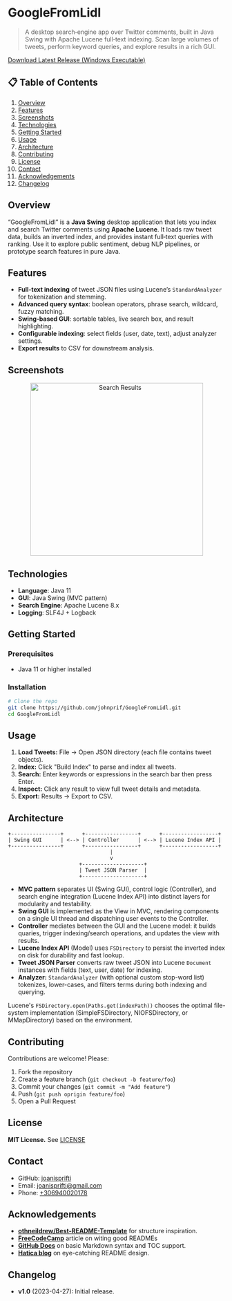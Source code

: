 # GoogleFromLidl
> A desktop search‑engine app over Twitter comments, built in Java Swing with Apache Lucene full‑text indexing. Scan large volumes of tweets, perform keyword queries, and explore results in a rich GUI.  

[Download Latest Release (Windows Executable)](https://github.com/johnprif/GoogleFromLidl/releases/tag/Stable)

## 📋 Table of Contents

1. [Overview](#overview)  
2. [Features](#features)  
3. [Screenshots](#screenshots)  
4. [Technologies](#technologies)  
5. [Getting Started](#getting-started)  
6. [Usage](#usage)  
7. [Architecture](#architecture)  
8. [Contributing](#contributing)  
9. [License](#license) 
10. [Contact](#contact) 
11. [Acknowledgements](#acknowledgements)  
12. [Changelog](#changelog)  

## Overview

“GoogleFromLidl” is a **Java Swing** desktop application that lets you index and search Twitter comments using **Apache Lucene**. It loads raw tweet data, builds an inverted index, and provides instant full‑text queries with ranking. Use it to explore public sentiment, debug NLP pipelines, or prototype search features in pure Java.

## Features

- **Full‑text indexing** of tweet JSON files using Lucene’s `StandardAnalyzer` for tokenization and stemming.  
- **Advanced query syntax**: boolean operators, phrase search, wildcard, fuzzy matching.  
- **Swing‑based GUI**: sortable tables, live search box, and result highlighting.  
- **Configurable indexing**: select fields (user, date, text), adjust analyzer settings.  
- **Export results** to CSV for downstream analysis.  

## Screenshots

<p align="center">  
  <img src="https://user-images.githubusercontent.com/56134761/217270067-7924a16b-fbf3-4739-a27b-91b459b6941c.png" alt="Search Results" width="400"/>  
</p>

## Technologies

- **Language**: Java 11 
- **GUI**: Java Swing (MVC pattern) 
- **Search Engine**: Apache Lucene 8.x
- **Logging**: SLF4J + Logback  

## Getting Started

### Prerequisites

- Java 11 or higher installed  

### Installation

```bash
# Clone the repo
git clone https://github.com/johnprif/GoogleFromLidl.git
cd GoogleFromLidl
```

## Usage
1. **Load Tweets:** File -> Open JSON directory (each file contains tweet objects).
2. **Index:** Click "Build Index" to parse and index all tweets.
3. **Search:** Enter keywords or expressions in the search bar then press Enter.
4. **Inspect:** Click any result to view full tweet details and metadata.
5. **Export:** Results -> Export to CSV.

## Architecture
```plaintext
+----------------+      +-----------------+      +------------------+
| Swing GUI      | <--> | Controller      | <--> | Lucene Index API |
+----------------+      +-----------------+      +------------------+
                                 |
                                 v
                       +--------------------+
                       | Tweet JSON Parser  |
                       +--------------------+
```
- **MVC pattern** separates UI (Swing GUI), control logic (Controller), and search engine integration (Lucene Index API) into distinct layers for modularity and testability.
- **Swing GUI** is implemented as the View in MVC, rendering components on a single UI thread and dispatching user events to the Controller.
- **Controller** mediates between the GUI and the Lucene model: it builds quaries, trigger indexing/search operations, and updates the view with results.
- **Lucene Index API** (Model) uses `FSDirectory` to persist the inverted index on disk for durability and fast lookup.
- **Tweet JSON Parser** converts raw tweet JSON into Lucene `Document` instances with fields (text, user, date) for indexing.
- **Analyzer:** `StandardAnalyzer` (with optional custom stop-word list) tokenizes, lower-cases, and filters terms during both indexing and querying.

Lucene's `FSDirectory.open(Paths.get(indexPath))` chooses the optimal file-system implementation (SimpleFSDirectory, NIOFSDirectory, or MMapDirectory) based on the environment.

## Contributing
Contributions are welcome! Please:
1. Fork the repository
2. Create a feature branch (`git checkout -b feature/foo`)
3. Commit your changes (`git commit -m "Add feature"`)
4. Push (`git push oprigin feature/foo`)
5. Open a Pull Request

## License
**MIT License.** See [LICENSE](https://github.com/johnprif/GoogleFromLidl/blob/main/LICENSE)

## Contact
- GitHub: [joanisprifti](https://github.com/joanisprifti)
- Email: [joanisprifti@gmail.com](mailto:joanisprifti@gmail.com)
- Phone: [+306940020178](tel:+306940020178)

## Acknowledgements
- **[othneildrew/Best-README-Template](https://www.hatica.io/blog/best-practices-for-github-readme/?utm_source=chatgpt.com)** for structure inspiration.
- **[FreeCodeCamp](https://github.com/Louis3797/awesome-readme-template?utm_source=chatgpt.com)** article on witing good READMEs
- **[GitHub Docs](https://docs.github.com/en/get-started/writing-on-github/getting-started-with-writing-and-formatting-on-github/basic-writing-and-formatting-syntax?utm_source=chatgpt.com)** on basic Markdown syntax and TOC support.
- **[Hatica blog](https://www.hatica.io/blog/best-practices-for-github-readme/?utm_source=chatgpt.com)** on eye-catching README design.

## Changelog
- **v1.0** (2023-04-27): Initial release.
